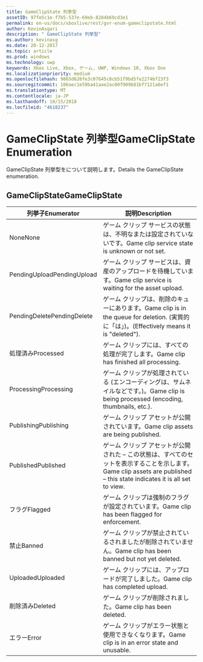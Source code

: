 ```yaml
---
title: GameClipState 列挙型
assetID: 97fe5c1e-f7b5-537e-69eb-8284b69cd3e1
permalink: en-us/docs/xboxlive/rest/gvr-enum-gameclipstate.html
author: KevinAsgari
description: " GameClipState 列挙型"
ms.author: kevinasg
ms.date: 20-12-2017
ms.topic: article
ms.prod: windows
ms.technology: uwp
keywords: Xbox Live, Xbox, ゲーム, UWP, Windows 10, Xbox One
ms.localizationpriority: medium
ms.openlocfilehash: 9865d626fe3c07645c8cb51f9bd5fe2274bf23f3
ms.sourcegitcommit: 106aec1e59ba41aae2ac00f909b81bf7121a6ef1
ms.translationtype: MT
ms.contentlocale: ja-JP
ms.lasthandoff: 10/15/2018
ms.locfileid: "4618237"
---
```

# <a name="gameclipstate-enumeration"></a><span data-ttu-id="ab126-104">GameClipState 列挙型</span><span class="sxs-lookup"><span data-stu-id="ab126-104">GameClipState Enumeration</span></span>
<span data-ttu-id="ab126-105">GameClipState 列挙型をについて説明します。</span><span class="sxs-lookup"><span data-stu-id="ab126-105">Details the GameClipState enumeration.</span></span> 
<a id="ID4ET"></a>

 
## <a name="gameclipstate"></a><span data-ttu-id="ab126-106">GameClipState</span><span class="sxs-lookup"><span data-stu-id="ab126-106">GameClipState</span></span>
 
| <b><span data-ttu-id="ab126-107">列挙子</span><span class="sxs-lookup"><span data-stu-id="ab126-107">Enumerator</span></span></b>| <b><span data-ttu-id="ab126-108">説明</span><span class="sxs-lookup"><span data-stu-id="ab126-108">Description</span></span></b>| 
| --- | --- | 
| <span data-ttu-id="ab126-109">None</span><span class="sxs-lookup"><span data-stu-id="ab126-109">None</span></span> | <span data-ttu-id="ab126-110">ゲーム クリップ サービスの状態は、不明なまたは設定されていないです。</span><span class="sxs-lookup"><span data-stu-id="ab126-110">Game clip service state is unknown or not set.</span></span>| 
| <span data-ttu-id="ab126-111">PendingUpload</span><span class="sxs-lookup"><span data-stu-id="ab126-111">PendingUpload</span></span> | <span data-ttu-id="ab126-112">ゲーム クリップ サービスは、資産のアップロードを待機しています。</span><span class="sxs-lookup"><span data-stu-id="ab126-112">Game clip service is waiting for the asset upload.</span></span>| 
| <span data-ttu-id="ab126-113">PendingDelete</span><span class="sxs-lookup"><span data-stu-id="ab126-113">PendingDelete</span></span> | <span data-ttu-id="ab126-114">ゲーム クリップは、削除のキューにあります。</span><span class="sxs-lookup"><span data-stu-id="ab126-114">Game clip is in the queue for deletion.</span></span> <span data-ttu-id="ab126-115">(実質的に「は」)。</span><span class="sxs-lookup"><span data-stu-id="ab126-115">(Effectively means it is "deleted").</span></span>| 
| <span data-ttu-id="ab126-116">処理済み</span><span class="sxs-lookup"><span data-stu-id="ab126-116">Processed</span></span> | <span data-ttu-id="ab126-117">ゲーム クリップには、すべての処理が完了します。</span><span class="sxs-lookup"><span data-stu-id="ab126-117">Game clip has finished all processing.</span></span>| 
| <span data-ttu-id="ab126-118">Processing</span><span class="sxs-lookup"><span data-stu-id="ab126-118">Processing</span></span>| <span data-ttu-id="ab126-119">ゲーム クリップが処理されている (エンコーディングは、サムネイルなどです。)。</span><span class="sxs-lookup"><span data-stu-id="ab126-119">Game clip is being processed (encoding, thumbnails, etc.).</span></span>| 
| <span data-ttu-id="ab126-120">Publishing</span><span class="sxs-lookup"><span data-stu-id="ab126-120">Publishing</span></span>| <span data-ttu-id="ab126-121">ゲーム クリップ アセットが公開されています。</span><span class="sxs-lookup"><span data-stu-id="ab126-121">Game clip assets are being published.</span></span>| 
| <span data-ttu-id="ab126-122">Published</span><span class="sxs-lookup"><span data-stu-id="ab126-122">Published</span></span>| <span data-ttu-id="ab126-123">ゲーム クリップ アセットが公開された – この状態は、すべてのセットを表示することを示します。</span><span class="sxs-lookup"><span data-stu-id="ab126-123">Game clip assets are published – this state indicates it is all set to view.</span></span>| 
| <span data-ttu-id="ab126-124">フラグ</span><span class="sxs-lookup"><span data-stu-id="ab126-124">Flagged</span></span>| <span data-ttu-id="ab126-125">ゲーム クリップは強制のフラグが設定されています。</span><span class="sxs-lookup"><span data-stu-id="ab126-125">Game clip has been flagged for enforcement.</span></span>| 
| <span data-ttu-id="ab126-126">禁止</span><span class="sxs-lookup"><span data-stu-id="ab126-126">Banned</span></span>| <span data-ttu-id="ab126-127">ゲーム クリップが禁止されているされましたが削除されていません。</span><span class="sxs-lookup"><span data-stu-id="ab126-127">Game clip has been banned but not yet deleted.</span></span>| 
| <span data-ttu-id="ab126-128">Uploaded</span><span class="sxs-lookup"><span data-stu-id="ab126-128">Uploaded</span></span>| <span data-ttu-id="ab126-129">ゲーム クリップには、アップロードが完了しました。</span><span class="sxs-lookup"><span data-stu-id="ab126-129">Game clip has completed upload.</span></span>| 
| <span data-ttu-id="ab126-130">削除済み</span><span class="sxs-lookup"><span data-stu-id="ab126-130">Deleted</span></span>| <span data-ttu-id="ab126-131">ゲーム クリップが削除されました。</span><span class="sxs-lookup"><span data-stu-id="ab126-131">Game clip has been deleted.</span></span>| 
| <span data-ttu-id="ab126-132">エラー</span><span class="sxs-lookup"><span data-stu-id="ab126-132">Error</span></span>| <span data-ttu-id="ab126-133">ゲーム クリップがエラー状態と使用できなくなります。</span><span class="sxs-lookup"><span data-stu-id="ab126-133">Game clip is in an error state and unusable.</span></span>| 
  